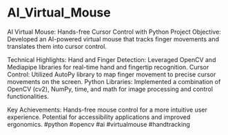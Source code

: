 # AI_Virtual_Mouse
AI Virtual Mouse: Hands-free Cursor Control with Python
Project Objective:  Developed an AI-powered virtual mouse that tracks finger movements and translates them into cursor control.

Technical Highlights:
Hand and Finger Detection: Leveraged OpenCV and Mediapipe libraries for real-time hand and fingertip recognition.
Cursor Control: Utilized AutoPy library to map finger movement to precise cursor movements on the screen.
Python Libraries: Implemented a combination of OpenCV (cv2), NumPy, time, and math for image processing and control functionalities.

Key Achievements:
Hands-free mouse control for a more intuitive user experience.
Potential for accessibility applications and improved ergonomics.
#python #opencv #ai #virtualmouse #handtracking

